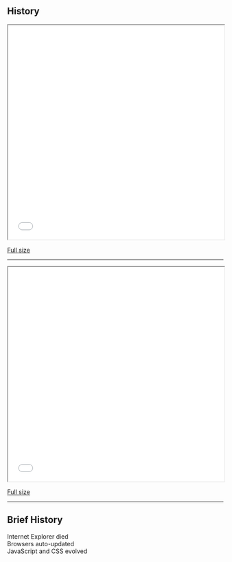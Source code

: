 ## History

<iframe width="100%" height="500" src="timeline2.html"></iframe>

[Full size](timeline2.html)

---

<iframe width="100%" height="500" src="timeline.html"></iframe>

[Full size](timeline.html)

---
## Brief History

Internet Explorer died<br/>
Browsers auto-updated<br/>
JavaScript and CSS evolved